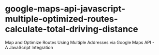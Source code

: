 # google-maps-api-javascript-multiple-optimized-routes-calculate-total-driving-distance
Map and Optimize Routes Using Multiple Addresses via Google Maps API - A JavaScript Integration
